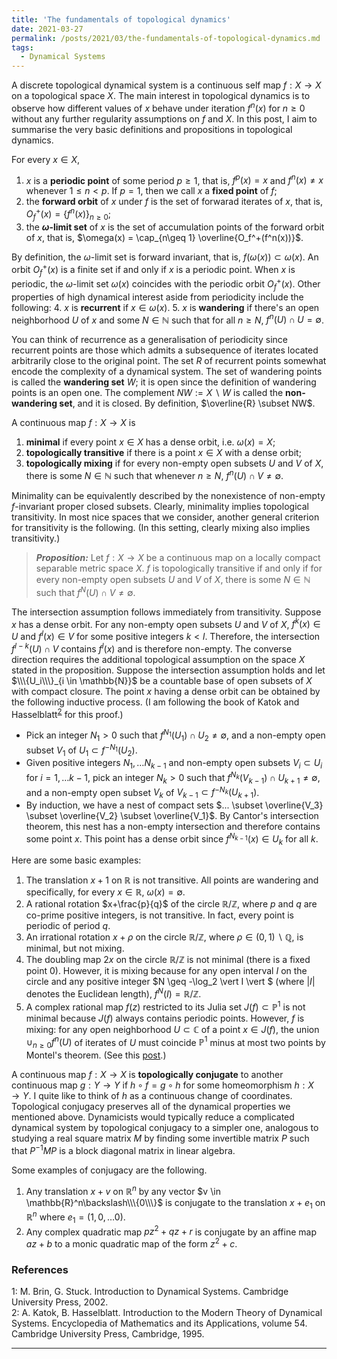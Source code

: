 ```yaml
---
title: 'The fundamentals of topological dynamics'
date: 2021-03-27
permalink: /posts/2021/03/the-fundamentals-of-topological-dynamics.md
tags:
  - Dynamical Systems
---
```


A discrete topological dynamical system is a continuous self map $f: X \to X$ on a topological space $X$. The main interest in topological dynamics is to observe how different values of $x$ behave under iteration $f^n(x)$ for $n\geq 0$ without any further regularity assumptions on $f$ and $X$. In this post, I aim to summarise the very basic definitions and propositions in topological dynamics.

For every $x\in X$,
1. $x$ is a **periodic point** of some period $p\geq 1$, that is, $f^p(x) = x$ and $f^n(x)\neq x$ whenever $1\leq n < p$. If $p=1$, then we call $x$ a **fixed point** of $f$;
2. the **forward orbit** of $x$ under $f$ is the set of forwarad iterates of $x$, that is, $O_f^+(x) = \{f^n(x)\}_{n\geq 0}$;
3. the **$\omega$-limit set** of $x$ is the set of accumulation points of the forward orbit of $x$, that is, $\omega(x) = \cap_{n\geq 1} \overline{O_f^+(f^n(x))}$.

By definition, the $\omega$-limit set is forward invariant, that is, $f(\omega(x)) \subset \omega(x)$. An orbit $O_f^+(x)$ is a finite set if and only if $x$ is a periodic point. When $x$ is periodic, the $\omega$-limit set $\omega(x)$ coincides with the periodic orbit $O_f^+(x)$. Other properties of high dynamical interest aside from periodicity include the following:
4. $x$ is **recurrent** if $x \in \omega(x)$.
5. $x$ is **wandering** if there's an open neighborhood $U$ of $x$ and some $N \in \mathbb{N}$ such that for all $n\geq N$, $f^n(U) \cap U = \emptyset$.

You can think of recurrence as a generalisation of periodicity since recurrent points are those which admits a subsequence of iterates located arbitrarily close to the original point. The set $R$ of recurrent points somewhat encode the complexity of a dynamical system. The set of wandering points is called the **wandering set** $W$; it is open since the definition of wandering points is an open one. The complement $NW:= X\backslash W$ is called the **non-wandering set**, and it is closed. By definition, $\overline{R} \subset NW$.

A continuous map $f: X \to X$ is
1. **minimal** if every point $x \in X$ has a dense orbit, i.e. $\omega(x) = X$;
2. **topologically transitive** if there is a point $x \in X$ with a dense orbit;
3. **topologically mixing** if for every non-empty open subsets $U$ and $V$ of $X$, there is some $N\in \mathbb{N}$ such that whenever $n\geq N$, $f^n(U) \cap V \neq \emptyset$.

Minimality can be equivalently described by the nonexistence of non-empty $f$-invariant proper closed subsets. Clearly, minimality implies topological transitivity. In most nice spaces that we consider, another general criterion for transitivity is the following. (In this setting, clearly mixing also implies transitivity.)

> **_Proposition:_** Let $f:X\to X$ be a continuous map on a locally compact separable metric space $X$. $f$ is topologically transitive if and only if for every non-empty open subsets $U$ and $V$ of $X$, there is some $N\in \mathbb{N}$ such that $f^N(U) \cap V \neq \emptyset$.

The intersection assumption follows immediately from transitivity. Suppose $x$ has a dense orbit. For any non-empty open subsets $U$ and $V$ of $X$, $f^k(x) \in U$ and $f^l(x) \in V$ for some positive integers $k<l$. Therefore, the intersection $f^{l-k}(U) \cap V$ contains $f^l(x)$ and is therefore non-empty. The converse direction requires the additional topological assumption on the space $X$ stated in the proposition. Suppose the intersection assumption holds and let $\\\{U_i\\\}_{i \in \mathbb{N}}$ be a countable base of open subsets of $X$ with compact closure. The point $x$ having a dense orbit can be obtained by the following inductive process. (I am following the book of Katok and Hasselblatt<sup>[2](#fn2)</sup> for this proof.)
* Pick an integer $N_1 > 0$ such that $f^{N_1}(U_1) \cap U_2 \neq \emptyset$, and a non-empty open subset $V_1$ of $U_1 \subset f^{-N_1}(U_2)$.
* Given positive integers $N_1, \ldots N_{k-1}$ and non-empty open subsets $V_i \subset U_i$ for $i=1,\ldots k-1$, pick an integer $N_{k}>0$ such that $f^{N_{k}}(V_{k-1}) \cap U_{k+1} \neq \emptyset$, and a non-empty open subset $V_{k}$ of $V_{k-1} \subset f^{-N_{k}}(U_{k+1})$.
* By induction, we have a nest of compact sets $... \subset \overline{V_3} \subset \overline{V_2} \subset \overline{V_1}$.
By Cantor's intersection theorem, this nest has a non-empty intersection and therefore contains some point $x$. This point has a dense orbit since $f^{N_{k-1}}(x) \in U_k$ for all $k$.

Here are some basic examples:
1. The translation $x+1$ on $\mathbb{R}$ is not transitive. All points are wandering and specifically, for every $x\in \mathbb{R}$, $\omega(x) = \emptyset$.
2. A rational rotation $x+\frac{p}{q}$ of the circle $\mathbb{R}/\mathbb{Z}$, where $p$ and $q$ are co-prime positive integers, is not transitive. In fact, every point is periodic of period $q$.
3. An irrational rotation $x+\rho$ on the circle $\mathbb{R}/\mathbb{Z}$, where $\rho \in (0,1)\backslash \mathbb{Q}$, is minimal, but not mixing.
4. The doubling map $2x$ on the circle $\mathbb{R}/\mathbb{Z}$ is not minimal (there is a fixed point $0$). However, it is mixing because for any open interval $I$ on the circle and any positive integer $N \geq -\log_2 \vert I \vert $ (where $\vert I \vert$ denotes the Euclidean length), $f^N(I) =  \mathbb{R}/\mathbb{Z}$.
5. A complex rational map $f(z)$ restricted to its Julia set $J(f) \subset \mathbb{P}^1$ is not minimal because $J(f)$ always contains periodic points. However, $f$ is mixing: for any open neighborhood $U \subset \mathbb{C}$ of a point $x \in J(f)$, the union $\cup_{n\geq 0} f^n(U)$ of iterates of $U$ must coincide $\mathbb{P}^1$ minus at most two points by Montel's theorem. (See this [post](/posts/2020/06/fatou_and_julia/).)

A continuous map $f: X\to X$ is **topologically conjugate** to another continuous map $g: Y\to Y$ if $h\circ f = g \circ h$ for some homeomorphism $h:X\to Y$. I quite like to think of $h$ as a continuous change of coordinates. Topological conjugacy preserves all of the dynamical properties we mentioned above. Dynamicists would typically reduce a complicated dynamical system by topological conjugacy to a simpler one, analogous to studying a real square matrix $M$ by finding some invertible matrix $P$ such that $P^{-1}M P$ is a block diagonal matrix in linear algebra.

Some examples of conjugacy are the following.
1. Any translation $x+v$ on $\mathbb{R}^n$ by any vector $v \in \mathbb{R}^n\backslash\\\{0\\\}$ is conjugate to the translation $x+e_1$ on $\mathbb{R}^n$ where $e_1=(1,0,\ldots 0)$.
2. Any complex quadratic map $pz^2+qz+r$ is conjugate by an affine map $az+b$ to a monic quadratic map of the form $z^2+c$.

### References

<a name="fn1">1</a>: M. Brin, G. Stuck. Introduction to Dynamical Systems. Cambridge University Press, 2002.  
<a name="fn2">2</a>: A. Katok, B. Hasselblatt. Introduction to the Modern Theory of Dynamical Systems. Encyclopedia of Mathematics and its Applications, volume 54. Cambridge University Press, Cambridge, 1995.  

------
